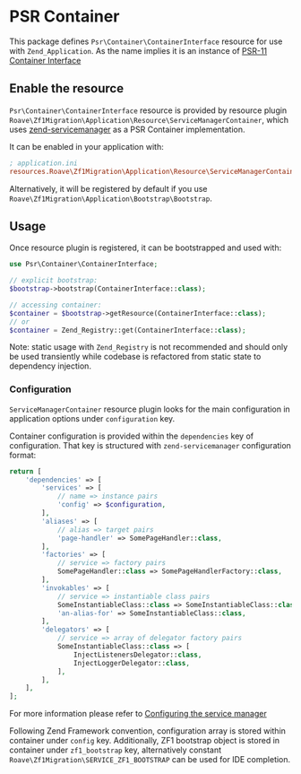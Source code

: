 # PSR Container

This package defines `Psr\Container\ContainerInterface` resource for use with
`Zend_Application`. As the name implies it is an instance of
[PSR-11 Container Interface](https://www.php-fig.org/psr/psr-11/)

## Enable the resource

`Psr\Container\ContainerInterface` resource is provided by resource plugin
`Roave\Zf1Migration\Application\Resource\ServiceManagerContainer`,
which uses [zend-servicemanager](https://docs.zendframework.com/zend-servicemanager/)
as a PSR Container implementation.

It can be enabled in your application with:

```ini
; application.ini
resources.Roave\Zf1Migration\Application\Resource\ServiceManagerContainer =
```

Alternatively, it will be registered by default if you use
`Roave\Zf1Migration\Application\Bootstrap\Bootstrap`.

## Usage

Once resource plugin is registered, it can be bootstrapped and used with:

```php
use Psr\Container\ContainerInterface;

// explicit bootstrap:
$bootstrap->bootstrap(ContainerInterface::class);

// accessing container:
$container = $bootstrap->getResource(ContainerInterface::class);
// or
$container = Zend_Registry::get(ContainerInterface::class);
```

Note: static usage with `Zend_Registry` is not recommended and should only be
used transiently while codebase is refactored from static state to dependency
injection.

### Configuration

`ServiceManagerContainer` resource plugin looks for the main configuration
in application options under `configuration` key.

Container configuration is provided within the `dependencies` key of
configuration. That key is structured with `zend-servicemanager` configuration format:

```php
return [
    'dependencies' => [
        'services' => [
            // name => instance pairs
            'config' => $configuration,
        ],
        'aliases' => [
            // alias => target pairs
            'page-handler' => SomePageHandler::class,
        ],
        'factories' => [
            // service => factory pairs
            SomePageHandler::class => SomePageHandlerFactory::class,
        ],
        'invokables' => [
            // service => instantiable class pairs
            SomeInstantiableClass::class => SomeInstantiableClass::class,
            'an-alias-for' => SomeInstantiableClass::class,
        ],
        'delegators' => [
            // service => array of delegator factory pairs
            SomeInstantiableClass::class => [
                InjectListenersDelegator::class,
                InjectLoggerDelegator::class,
            ],
        ],
    ],
];
```

For more information please refer to
[Configuring the service manager](https://docs.zendframework.com/zend-servicemanager/configuring-the-service-manager/)

Following Zend Framework convention, configuration array is stored within container
under `config` key. Additionally, ZF1 bootstrap object is stored in container under
`zf1_bootstrap` key, alternatively constant `Roave\Zf1Migration\SERVICE_ZF1_BOOTSTRAP` can be
used for IDE completion.

